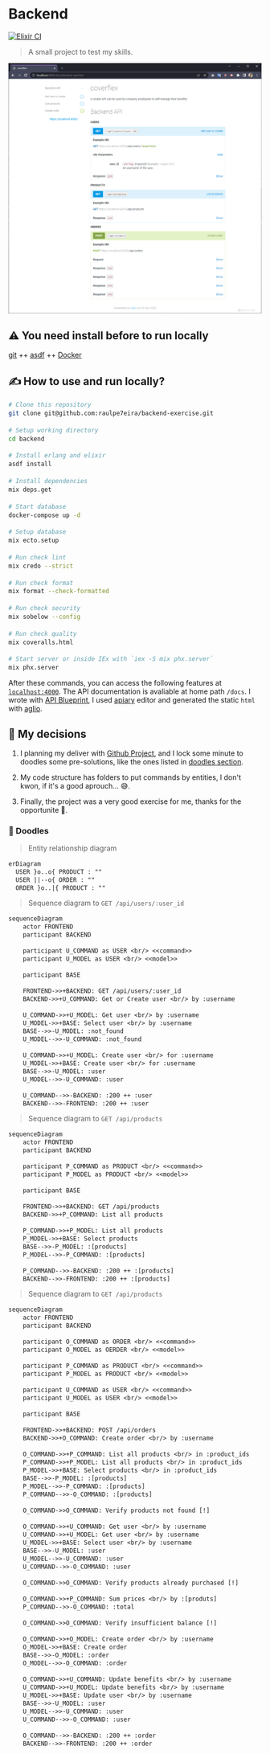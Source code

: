 # Backend

[![Elixir CI](https://github.com/raulpe7eira/backend-exercise/actions/workflows/elixir-ci.yml/badge.svg)](https://github.com/raulpe7eira/backend-exercise/actions/workflows/elixir-ci.yml)

> A small project to test my skills.

![backend-api snapshot](/backend/priv/static/docs/backend-api.png)

## :warning: You need install before to run locally

[git](https://git-scm.com) ++
[asdf](https://asdf-vm.com) ++
[Docker](https://docker.com)

## :writing_hand: How to use and run locally?

```bash
# Clone this repository
git clone git@github.com:raulpe7eira/backend-exercise.git

# Setup working directory
cd backend

# Install erlang and elixir
asdf install

# Install dependencies
mix deps.get

# Start database
docker-compose up -d

# Setup database
mix ecto.setup

# Run check lint
mix credo --strict

# Run check format
mix format --check-formatted

# Run check security
mix sobelow --config

# Run check quality
mix coveralls.html

# Start server or inside IEx with `iex -S mix phx.server`
mix phx.server
```

After these commands, you can access the following features at [`localhost:4000`](http://localhost:4000). The API documentation is avaliable at home path `/docs`. I wrote with [API Blueprint](https://apiblueprint.org), I used [apiary](https://apiary.io) editor and generated the static `html` with [aglio](https://github.com/danielgtaylor/aglio).

## :dart: My decisions

1. I planning my deliver with [Github Project](https://github.com/raulpe7eira/backend-exercise/projects/1), and I lock some minute to doodles some pre-solutions, like the ones listed in [doodles section](#doodles).

1. My code structure has folders to put commands by entities, I don't kwon, if it's a good aprouch... :sweat_smile:.

1. Finally, the project was a very good exercise for me, thanks for the opportunite :pray:.

### :art: Doodles

> Entity relationship diagram

```mermaid
erDiagram
  USER }o..o{ PRODUCT : ""
  USER ||--o{ ORDER : ""
  ORDER }o..|{ PRODUCT : ""
```

> Sequence diagram to `GET /api/users/:user_id`

```mermaid
sequenceDiagram
    actor FRONTEND
    participant BACKEND

    participant U_COMMAND as USER <br/> <<command>>
    participant U_MODEL as USER <br/> <<model>>

    participant BASE

    FRONTEND->>+BACKEND: GET /api/users/:user_id
    BACKEND->>+U_COMMAND: Get or Create user <br/> by :username

    U_COMMAND->>+U_MODEL: Get user <br/> by :username
    U_MODEL->>+BASE: Select user <br/> by :username
    BASE-->>-U_MODEL: :not_found
    U_MODEL-->>-U_COMMAND: :not_found

    U_COMMAND->>+U_MODEL: Create user <br/> for :username
    U_MODEL->>+BASE: Create user <br/> for :username
    BASE-->>-U_MODEL: :user
    U_MODEL-->>-U_COMMAND: :user

    U_COMMAND-->>-BACKEND: :200 ++ :user
    BACKEND-->>-FRONTEND: :200 ++ :user
```

> Sequence diagram to `GET /api/products`

```mermaid
sequenceDiagram
    actor FRONTEND
    participant BACKEND

    participant P_COMMAND as PRODUCT <br/> <<command>>
    participant P_MODEL as PRODUCT <br/> <<model>>

    participant BASE

    FRONTEND->>+BACKEND: GET /api/products
    BACKEND->>+P_COMMAND: List all products

    P_COMMAND->>+P_MODEL: List all products
    P_MODEL->>+BASE: Select products
    BASE-->>-P_MODEL: :[products]
    P_MODEL-->>-P_COMMAND: :[products]
    
    P_COMMAND-->>-BACKEND: :200 ++ :[products]
    BACKEND-->>-FRONTEND: :200 ++ :[products]
```

> Sequence diagram to `GET /api/products`

```mermaid
sequenceDiagram
    actor FRONTEND
    participant BACKEND

    participant O_COMMAND as ORDER <br/> <<command>>
    participant O_MODEL as OERDER <br/> <<model>>

    participant P_COMMAND as PRODUCT <br/> <<command>>
    participant P_MODEL as PRODUCT <br/> <<model>>

    participant U_COMMAND as USER <br/> <<command>>
    participant U_MODEL as USER <br/> <<model>>

    participant BASE

    FRONTEND->>+BACKEND: POST /api/orders
    BACKEND->>+O_COMMAND: Create order <br/> by :username

    O_COMMAND->>+P_COMMAND: List all products <br/> in :product_ids
    P_COMMAND->>+P_MODEL: List all products <br/> in :product_ids
    P_MODEL->>+BASE: Select products <br/> in :product_ids
    BASE-->>-P_MODEL: :[products]
    P_MODEL-->>-P_COMMAND: :[products]
    P_COMMAND-->>-O_COMMAND: :[products]

    O_COMMAND->>O_COMMAND: Verify products not found [!]

    O_COMMAND->>+U_COMMAND: Get user <br/> by :username
    U_COMMAND->>+U_MODEL: Get user <br/> by :username
    U_MODEL->>+BASE: Select user <br/> by :username
    BASE-->>-U_MODEL: :user
    U_MODEL-->>-U_COMMAND: :user
    U_COMMAND-->>-O_COMMAND: :user

    O_COMMAND->>O_COMMAND: Verify products already purchased [!]

    O_COMMAND->>+P_COMMAND: Sum prices <br/> by :[produts]
    P_COMMAND-->>-O_COMMAND: :total

    O_COMMAND->>O_COMMAND: Verify insufficient balance [!]

    O_COMMAND->>+O_MODEL: Create order <br/> by :username
    O_MODEL->>+BASE: Create order
    BASE-->>-O_MODEL: :order
    O_MODEL-->>-O_COMMAND: :order

    O_COMMAND->>+U_COMMAND: Update benefits <br/> by :username
    U_COMMAND->>+U_MODEL: Update benefits <br/> by :username
    U_MODEL->>+BASE: Update user <br/> by :username
    BASE-->>-U_MODEL: :user
    U_MODEL-->>-U_COMMAND: :user
    U_COMMAND-->>-O_COMMAND: :user

    O_COMMAND-->>-BACKEND: :200 ++ :order
    BACKEND-->>-FRONTEND: :200 ++ :order
```
